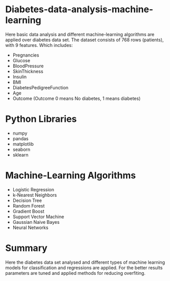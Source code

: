 # Diabetes-data-analysis-machine-learning

Here basic data analysis and different machine-learning algorithms are applied over diabetes data set.
The dataset consists of 768 rows (patients), with 9 features. Which includes:
* Pregnancies
* Glucose
* BloodPressure
* SkinThickness
* Insulin
* BMI
* DiabetesPedigreeFunction
* Age
* Outcome (Outcome 0 means No diabetes, 1 means diabetes)

# Python Libraries
* numpy
* pandas
* matplotlib
* seaborn
* sklearn

# Machine-Learning Algorithms
* Logistic Regression
* k-Nearest Neighbors
* Decision Tree
* Random Forest
* Gradient Boost
* Support Vector Machine
* Gaussian Naive Bayes
* Neural Networks


# Summary

Here the diabetes data set analysed and different types of machine learning models for classification and regressions are applied. For the better results parameters are tuned and applied methods for reducing overfiting.

